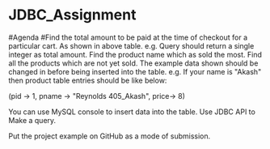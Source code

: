 # JDBC_Assignment
#Agenda
#Find the total amount to be paid at the time of checkout for a particular cart. As shown in above table. e.g. Query should return a single integer as total amount.
Find the product name which as sold the most.
Find all the products which are not yet sold.
The example data shown should be changed in before being inserted into the table. e.g.
If your name is "Akash" then product table entries should be like below:

(pid -> 1, pname -> "Reynolds 405_Akash", price-> 8)

You can use MySQL console to insert data into the table. Use JDBC API to Make a query.

Put the project example on GitHub as a mode of submission.
